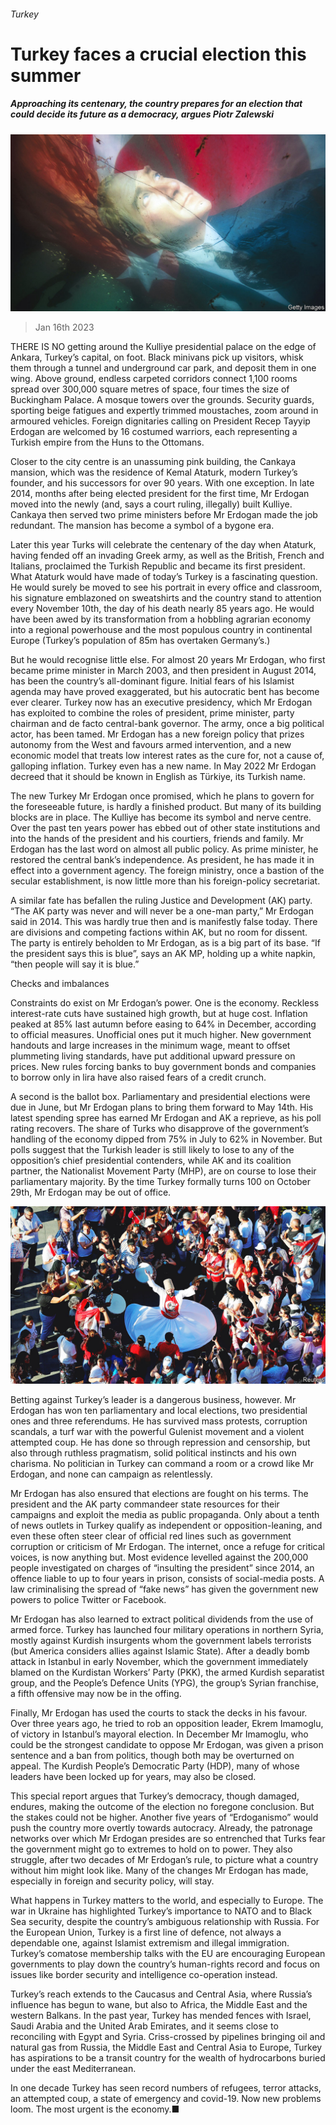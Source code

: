 ###### Turkey

# Turkey faces a crucial election this summer 

##### Approaching its centenary, the country prepares for an election that could decide its future as a democracy, argues Piotr Zalewski 

![image](images/20230121_SRP041.jpg) 

> Jan 16th 2023 

THERE IS NO getting around the Kulliye presidential palace on the edge of Ankara, Turkey’s capital, on foot. Black minivans pick up visitors, whisk them through a tunnel and underground car park, and deposit them in one wing. Above ground, endless carpeted corridors connect 1,100 rooms spread over 300,000 square metres of space, four times the size of Buckingham Palace. A mosque towers over the grounds. Security guards, sporting beige fatigues and expertly trimmed moustaches, zoom around in armoured vehicles. Foreign dignitaries calling on President Recep Tayyip Erdogan are welcomed by 16 costumed warriors, each representing a Turkish empire from the Huns to the Ottomans. 

Closer to the city centre is an unassuming pink building, the Cankaya mansion, which was the residence of Kemal Ataturk, modern Turkey’s founder, and his successors for over 90 years. With one exception. In late 2014, months after being elected president for the first time, Mr Erdogan moved into the newly (and, says a court ruling, illegally) built Kulliye. Cankaya then served two prime ministers before Mr Erdogan made the job redundant. The mansion has become a symbol of a bygone era. 

Later this year Turks will celebrate the centenary of the day when Ataturk, having fended off an invading Greek army, as well as the British, French and Italians, proclaimed the Turkish Republic and became its first president. What Ataturk would have made of today’s Turkey is a fascinating question. He would surely be moved to see his portrait in every office and classroom, his signature emblazoned on sweatshirts and the country stand to attention every November 10th, the day of his death nearly 85 years ago. He would have been awed by its transformation from a hobbling agrarian economy into a regional powerhouse and the most populous country in continental Europe (Turkey’s population of 85m has overtaken Germany’s.)

But he would recognise little else. For almost 20 years Mr Erdogan, who first became prime minister in March 2003, and then president in August 2014, has been the country’s all-dominant figure. Initial fears of his Islamist agenda may have proved exaggerated, but his autocratic bent has become ever clearer. Turkey now has an executive presidency, which Mr Erdogan has exploited to combine the roles of president, prime minister, party chairman and de facto central-bank governor. The army, once a big political actor, has been tamed. Mr Erdogan has a new foreign policy that prizes autonomy from the West and favours armed intervention, and a new economic model that treats low interest rates as the cure for, not a cause of, galloping inflation. Turkey even has a new name. In May 2022 Mr Erdogan decreed that it should be known in English as Türkiye, its Turkish name.

The new Turkey Mr Erdogan once promised, which he plans to govern for the foreseeable future, is hardly a finished product. But many of its building blocks are in place. The Kulliye has become its symbol and nerve centre. Over the past ten years power has ebbed out of other state institutions and into the hands of the president and his courtiers, friends and family. Mr Erdogan has the last word on almost all public policy. As prime minister, he restored the central bank’s independence. As president, he has made it in effect into a government agency. The foreign ministry, once a bastion of the secular establishment, is now little more than his foreign-policy secretariat. 

A similar fate has befallen the ruling Justice and Development (AK) party. “The AK party was never and will never be a one-man party,” Mr Erdogan said in 2014. This was hardly true then and is manifestly false today. There are divisions and competing factions within AK, but no room for dissent. The party is entirely beholden to Mr Erdogan, as is a big part of its base. “If the president says this is blue”, says an AK MP, holding up a white napkin, “then people will say it is blue.” 

Checks and imbalances

Constraints do exist on Mr Erdogan’s power. One is the economy. Reckless interest-rate cuts have sustained high growth, but at huge cost. Inflation peaked at 85% last autumn before easing to 64% in December, according to official measures. Unofficial ones put it much higher. New government handouts and large increases in the minimum wage, meant to offset plummeting living standards, have put additional upward pressure on prices. New rules forcing banks to buy government bonds and companies to borrow only in lira have also raised fears of a credit crunch. 

A second is the ballot box. Parliamentary and presidential elections were due in June, but Mr Erdogan plans to bring them forward to May 14th. His latest spending spree has earned Mr Erdogan and AK a reprieve, as his poll rating recovers. The share of Turks who disapprove of the government’s handling of the economy dipped from 75% in July to 62% in November. But polls suggest that the Turkish leader is still likely to lose to any of the opposition’s chief presidential contenders, while AK and its coalition partner, the Nationalist Movement Party (MHP), are on course to lose their parliamentary majority. By the time Turkey formally turns 100 on October 29th, Mr Erdogan may be out of office.

![image](images/20230121_SRP043.jpg) 


Betting against Turkey’s leader is a dangerous business, however. Mr Erdogan has won ten parliamentary and local elections, two presidential ones and three referendums. He has survived mass protests, corruption scandals, a turf war with the powerful Gulenist movement and a violent attempted coup. He has done so through repression and censorship, but also through ruthless pragmatism, solid political instincts and his own charisma. No politician in Turkey can command a room or a crowd like Mr Erdogan, and none can campaign as relentlessly. 

Mr Erdogan has also ensured that elections are fought on his terms. The president and the AK party commandeer state resources for their campaigns and exploit the media as public propaganda. Only about a tenth of news outlets in Turkey qualify as independent or opposition-leaning, and even these often steer clear of official red lines such as government corruption or criticism of Mr Erdogan. The internet, once a refuge for critical voices, is now anything but. Most evidence levelled against the 200,000 people investigated on charges of “insulting the president” since 2014, an offence liable to up to four years in prison, consists of social-media posts. A law criminalising the spread of “fake news” has given the government new powers to police Twitter or Facebook.

Mr Erdogan has also learned to extract political dividends from the use of armed force. Turkey has launched four military operations in northern Syria, mostly against Kurdish insurgents whom the government labels terrorists (but America considers allies against Islamic State). After a deadly bomb attack in Istanbul in early November, which the government immediately blamed on the Kurdistan Workers’ Party (PKK), the armed Kurdish separatist group, and the People’s Defence Units (YPG), the group’s Syrian franchise, a fifth offensive may now be in the offing. 

Finally, Mr Erdogan has used the courts to stack the decks in his favour. Over three years ago, he tried to rob an opposition leader, Ekrem Imamoglu, of victory in Istanbul’s mayoral election. In December Mr Imamoglu, who could be the strongest candidate to oppose Mr Erdogan, was given a prison sentence and a ban from politics, though both may be overturned on appeal. The Kurdish People’s Democratic Party (HDP), many of whose leaders have been locked up for years, may also be closed.

This special report argues that Turkey’s democracy, though damaged, endures, making the outcome of the election no foregone conclusion. But the stakes could not be higher. Another five years of “Erdoganismo” would push the country more overtly towards autocracy. Already, the patronage networks over which Mr Erdogan presides are so entrenched that Turks fear the government might go to extremes to hold on to power. They also struggle, after two decades of Mr Erdogan’s rule, to picture what a country without him might look like. Many of the changes Mr Erdogan has made, especially in foreign and security policy, will stay.

What happens in Turkey matters to the world, and especially to Europe. The war in Ukraine has highlighted Turkey’s importance to NATO and to Black Sea security, despite the country’s ambiguous relationship with Russia. For the European Union, Turkey is a first line of defence, not always a dependable one, against Islamist extremism and illegal immigration. Turkey’s comatose membership talks with the EU are encouraging European governments to play down the country’s human-rights record and focus on issues like border security and intelligence co-operation instead. 

Turkey’s reach extends to the Caucasus and Central Asia, where Russia’s influence has begun to wane, but also to Africa, the Middle East and the western Balkans. In the past year, Turkey has mended fences with Israel, Saudi Arabia and the United Arab Emirates, and it seems close to reconciling with Egypt and Syria. Criss-crossed by pipelines bringing oil and natural gas from Russia, the Middle East and Central Asia to Europe, Turkey has aspirations to be a transit country for the wealth of hydrocarbons buried under the east Mediterranean. 

In one decade Turkey has seen record numbers of refugees, terror attacks, an attempted coup, a state of emergency and covid-19. Now new problems loom. The most urgent is the economy.■

